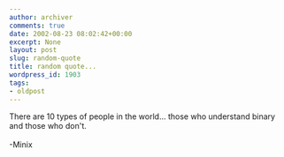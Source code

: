 ```yaml
---
author: archiver
comments: true
date: 2002-08-23 08:02:42+00:00
excerpt: None
layout: post
slug: random-quote
title: random quote...
wordpress_id: 1903
tags:
- oldpost
---
```


There are 10 types of people in the world... those who understand binary and those who don't.<br /><br />-Minix